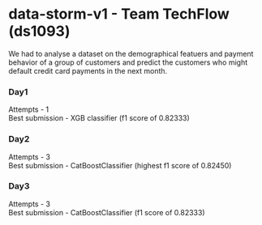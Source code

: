 # data-storm-v1 - Team TechFlow (ds1093)

We had to analyse a dataset on the demographical featuers and payment behavior of a group of customers and predict the customers who might default credit card payments in the next month. 

### Day1

Attempts - 1<br/>
Best submission - XGB classifier (f1 score of 0.82333)

### Day2

Attempts - 3<br/>
Best submission - CatBoostClassifier (highest f1 score of 0.82450)


### Day3

Attempts - 3<br/>
Best submission - CatBoostClassifier (f1 score of 0.82333)
